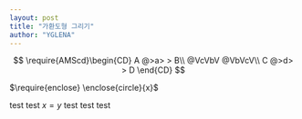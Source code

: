 ```yaml
---
layout: post
title: "가환도형 그리기"
author: "YGLENA"
---
```

$$
\require{AMScd}\begin{CD}
A @>a> > B\\
@VcVbV @VbVcV\\
C @>d> > D
\end{CD}
$$

$\require{enclose} \enclose{circle}{x}$

test test $x=y$ test test test
